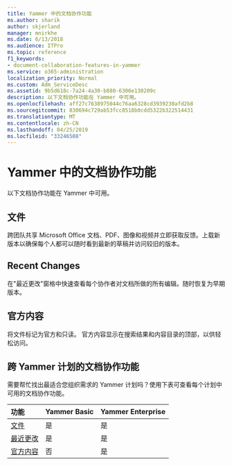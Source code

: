 ```yaml
---
title: Yammer 中的文档协作功能
ms.author: sharik
author: skjerland
manager: mnirkhe
ms.date: 6/13/2018
ms.audience: ITPro
ms.topic: reference
f1_keywords:
- document-collaboration-features-in-yammer
ms.service: o365-administration
localization_priority: Normal
ms.custom: Adm_ServiceDesc
ms.assetid: 9b5d618c-7a24-4a30-b880-6306e130209c
description: 以下文档协作功能在 Yammer 中可用。
ms.openlocfilehash: aff27c7638975044c76aa6328cd3939230afd2b8
ms.sourcegitcommit: 830694c729ab53fcc8518b0cdd5322b322514431
ms.translationtype: MT
ms.contentlocale: zh-CN
ms.lasthandoff: 04/25/2019
ms.locfileid: "33246508"
---
```

# <a name="document-collaboration-features-in-yammer"></a>Yammer 中的文档协作功能

以下文档协作功能在 Yammer 中可用。
  
## <a name="files"></a>文件
<a name="bkmk_Files"> </a>

跨团队共享 Microsoft Office 文档、PDF、图像和视频并立即获取反馈。上载新版本以确保每个人都可以随时看到最新的草稿并访问较旧的版本。
  
## <a name="recent-changes"></a>Recent Changes
<a name="bkmk_RecentChanges"> </a>

在"最近更改"窗格中快速查看每个协作者对文档所做的所有编辑。随时恢复为早期版本。
  
## <a name="official-content"></a>官方内容
<a name="bkmk_OfficialContent"> </a>

将文件标记为官方和只读。 官方内容显示在搜索结果和内容目录的顶部，以供轻松访问。
  
## <a name="document-collaboration-features-across-yammer-plans"></a>跨 Yammer 计划的文档协作功能
<a name="bkmk_OfficialContent"> </a>

需要帮忙找出最适合您组织需求的 Yammer 计划吗？使用下表可查看每个计划中可用的文档协作功能。
  
|**功能**|**Yammer Basic**|**Yammer Enterprise**|
|:-----|:-----|:-----|
|[文件](document-collaboration-features-in-yammer.md#files) <br/> |是  <br/> |是  <br/> |
|[最近更改](document-collaboration-features-in-yammer.md#recent-changes) <br/> |是  <br/> |是  <br/> |
|[官方内容](document-collaboration-features-in-yammer.md#official-content) <br/> |否  <br/> |是  <br/> |
   

